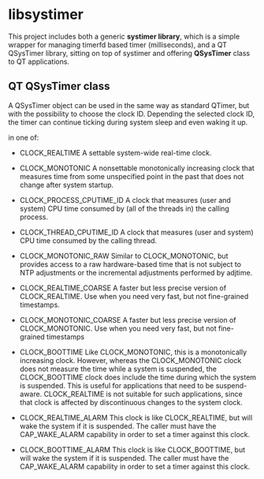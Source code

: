 #
# libsystimer

This project includes both a generic **systimer library**, which is a simple wrapper for managing timerfd based timer (milliseconds), and a QT QSysTimer library, sitting on top of systimer and offering **QSysTimer** class to QT applications.

## QT QSysTimer class

A QSysTimer object can be used in the same way as standard QTimer, but with the possibility to choose the clock ID. Depending the selected clock ID, the timer can continue ticking during system sleep and even waking it up.

in one of:

- CLOCK_REALTIME
A settable system-wide real-time clock.

- CLOCK_MONOTONIC
A nonsettable monotonically increasing clock that measures time from some unspecified point in the past that does not change after system startup.

- CLOCK_PROCESS_CPUTIME_ID
A clock that measures (user and system) CPU time consumed by (all of the threads in) the calling process.

- CLOCK_THREAD_CPUTIME_ID
A clock that measures (user and system) CPU time consumed by the calling thread.

- CLOCK_MONOTONIC_RAW
Similar to CLOCK_MONOTONIC, but provides access to a raw hardware-based time that is not subject to NTP adjustments or the incremental adjustments performed by adjtime.

- CLOCK_REALTIME_COARSE
A faster but less precise version of CLOCK_REALTIME. Use when you need very fast, but not fine-grained timestamps.

- CLOCK_MONOTONIC_COARSE
A faster but less precise version of CLOCK_MONOTONIC. Use when you need very fast, but not fine-grained timestamps

- CLOCK_BOOTTIME
Like CLOCK_MONOTONIC, this is a monotonically increasing clock. However, whereas the CLOCK_MONOTONIC clock does not measure the time while a system is suspended, the CLOCK_BOOTTIME clock does include the time during which the system is suspended.  This is useful for applications that need to be suspend-aware. CLOCK_REALTIME is not suitable for such applications, since that clock is affected by discontinuous changes to the system clock.

- CLOCK_REALTIME_ALARM
This clock is like CLOCK_REALTIME, but will wake the system if it is suspended. The caller must have the CAP_WAKE_ALARM capability in order to set a timer against this clock.

- CLOCK_BOOTTIME_ALARM
This clock is like CLOCK_BOOTTIME, but will wake the system if it is suspended. The caller must have the CAP_WAKE_ALARM capability in order to set a timer against this clock.